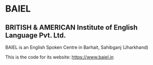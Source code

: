 # BAIEL
## BRITISH & AMERICAN Institute of English Language Pvt. Ltd.
BAIEL is an English Spoken Centre in Barhait, Sahibganj (Jharkhand)

This is the code for its website:
https://www.baiel.in
